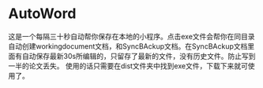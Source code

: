 # AutoWord
这是一个每隔三十秒自动帮你保存在本地的小程序。点击exe文件会帮你在同目录自动创建workingdocument文档，和SyncBAckup文档。在SyncBAckup文档里面有自动保存最新30s所编辑的，只留存了最新的文件，没有历史文件。防止写到一半的论文丢失。
使用的话只需要在dist文件夹中找到exe文件，下载下来就可使用了。
